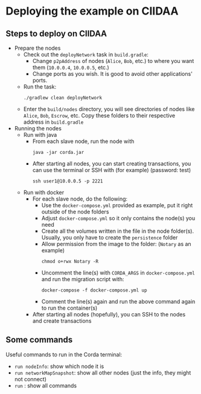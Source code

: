 # Deploying the example on CIIDAA
## Steps to deploy on CIIDAA
* Prepare the nodes
  - Check out the `deployNetwork` task in `build.gradle`:
    - Change `p2pAddress` of nodes (`Alice`, `Bob`, etc.) to where you want them (`10.0.0.4`, `10.0.0.5`, etc.)
    - Change ports as you wish. It is good to avoid other applications' ports.
  - Run the task:
    ```
    ./gradlew clean deployNetwork
    ```
  - Enter the `build/nodes` directory, you will see directories of nodes like `Alice`, `Bob`, `Escrow`, etc. Copy these folders to their respective address in `build.gradle`
* Running the nodes
  - Run with java
    - From each slave node, run the node with 
      ```
      java -jar corda.jar
      ```
    - After starting all nodes, you can start creating transactions, you can use the terminal or SSH with (for example) (password: test)
      ```
      ssh user1@10.0.0.5 -p 2221 
      ```
  - Run with docker
    - For each slave node, do the following:
      - Use the `docker-compose.yml` provided as example, put it right outside of the node folders
      - Adjust `docker-compose.yml` so it only contains the node(s) you need
      - Create all the volumes written in the file in the node folder(s). Usually, you only have to create the `persistence` folder
      - Allow permission from the image to the folder: (`Notary` as an example)
        ```
        chmod o+rwx Notary -R
        ```
      - Uncomment the line(s) with `CORDA_ARGS` in `docker-compose.yml` and run the migration script with:
        ```
        docker-compose -f docker-compose.yml up
        ```
      - Comment the line(s) again and run the above command again to run the container(s)
    - After starting all nodes (hopefully), you can SSH to the nodes and create transactions
        
    
## Some commands
Useful commands to run in the Corda terminal:
- `run nodeInfo`: show which node it is
- `run networkMapSnapshot`: show all other nodes (just the info, they might not connect)
- `run` : show all commands
